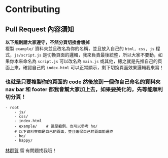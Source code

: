 # Contributing

## Pull Request 內容須知
**以下規則請大家遵守，不然分頁切換會壞掉**  
複製 `example/` 資料夾並且改名為你的名稱，並且放入自己的 `html, css, js` 程式，`js/script.js` 是切換頁面的邏輯，我來負責最後統整，所以大家不要動，如果你本來命名為 `script.js` 可以改名為 `main.js` 或其他，總之就是先推自己的頁面上來，確認自己的 `index.html` 可以正常顯示，剩下切換頁面效果邏輯我來寫！

### 也就是只要複製你的頁面的 code 然後放到一個你自己命名的資料夾 nav bar 和 footer 都我會幫大家加上去，如果要美化的，先等能順利切分頁！
```
- root
    - js/
    - css/
    - index.html
    - example/    # 這是範例，也可以參考 ho/
    # 以下資料夾都是自己的頁面，並且確保自己的頁面能運作
    - ho/
    - happy/      
```

[林群賀](https://github.com/1chooo) 留 有問題找我哦！